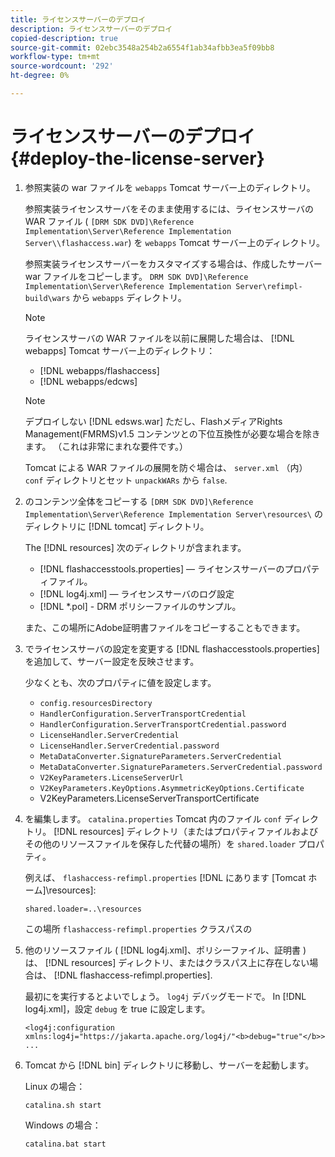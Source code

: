 ```yaml
---
title: ライセンスサーバーのデプロイ
description: ライセンスサーバーのデプロイ
copied-description: true
source-git-commit: 02ebc3548a254b2a6554f1ab34afbb3ea5f09bb8
workflow-type: tm+mt
source-wordcount: '292'
ht-degree: 0%

---
```


# ライセンスサーバーのデプロイ{#deploy-the-license-server}

1. 参照実装の war ファイルを `webapps` Tomcat サーバー上のディレクトリ。

   参照実装ライセンスサーバをそのまま使用するには、ライセンスサーバの WAR ファイル ( `[DRM SDK DVD]\Reference Implementation\Server\Reference Implementation Server\\flashaccess.war`) を `webapps` Tomcat サーバー上のディレクトリ。

   参照実装ライセンスサーバーをカスタマイズする場合は、作成したサーバー war ファイルをコピーします。 `DRM SDK DVD]\Reference Implementation\Server\Reference Implementation Server\refimpl-build\wars` から `webapps` ディレクトリ。

   >[!NOTE]
   >
   >ライセンスサーバの WAR ファイルを以前に展開した場合は、 [!DNL webapps] Tomcat サーバー上のディレクトリ：
   >
   >* [!DNL webapps/flashaccess]
   >* [!DNL webapps/edcws]

   >[!NOTE]
   >
   >デプロイしない [!DNL edsws.war] ただし、FlashメディアRights Management(FMRMS)v1.5 コンテンツとの下位互換性が必要な場合を除きます。 （これは非常にまれな要件です。）
   >
   >Tomcat による WAR ファイルの展開を防ぐ場合は、 `server.xml` （内） `conf` ディレクトリとセット `unpackWARs` から `false`.

1. のコンテンツ全体をコピーする `[DRM SDK DVD]\Reference Implementation\Server\Reference Implementation Server\resources\` のディレクトリに [!DNL tomcat] ディレクトリ。

   The [!DNL resources] 次のディレクトリが含まれます。

   * [!DNL flashaccesstools.properties]  — ライセンスサーバーのプロパティファイル。
   * [!DNL log4j.xml]  — ライセンスサーバのログ設定
   * [!DNL *.pol] - DRM ポリシーファイルのサンプル。

   また、この場所にAdobe証明書ファイルをコピーすることもできます。

1. でライセンスサーバの設定を変更する [!DNL flashaccesstools.properties] を追加して、サーバー設定を反映させます。

   少なくとも、次のプロパティに値を設定します。

   * `config.resourcesDirectory`
   * `HandlerConfiguration.ServerTransportCredential`
   * `HandlerConfiguration.ServerTransportCredential.password`
   * `LicenseHandler.ServerCredential`
   * `LicenseHandler.ServerCredential.password`
   * `MetaDataConverter.SignatureParameters.ServerCredential`
   * `MetaDataConverter.SignatureParameters.ServerCredential.password`
   * `V2KeyParameters.LicenseServerUrl`
   * `V2KeyParameters.KeyOptions.AsymmetricKeyOptions.Certificate`
   * V2KeyParameters.LicenseServerTransportCertificate

1. を編集します。 `catalina.properties` Tomcat 内のファイル `conf` ディレクトリ。 [!DNL resources] ディレクトリ（またはプロパティファイルおよびその他のリソースファイルを保存した代替の場所）を `shared.loader` プロパティ。

   例えば、 `flashaccess-refimpl.properties` [!DNL にあります [Tomcat ホーム]\resources\]:

   ```
   shared.loader=..\resources
   ```

   この場所 `flashaccess-refimpl.properties` クラスパスの
1. 他のリソースファイル ( [!DNL log4j.xml]、ポリシーファイル、証明書 ) は、 [!DNL resources] ディレクトリ、またはクラスパス上に存在しない場合は、 [!DNL flashaccess-refimpl.properties].

   最初にを実行するとよいでしょう。 `log4j` デバッグモードで。 In [!DNL log4j.xml]，設定 `debug` を true に設定します。

   ```
   <log4j:configuration xmlns:log4j="https://jakarta.apache.org/log4j/"<b>debug="true"</b>>
   ...
   ```

1. Tomcat から [!DNL bin] ディレクトリに移動し、サーバーを起動します。

   Linux の場合：

   ```
   catalina.sh start
   ```

   Windows の場合：

   ```
   catalina.bat start
   ```
